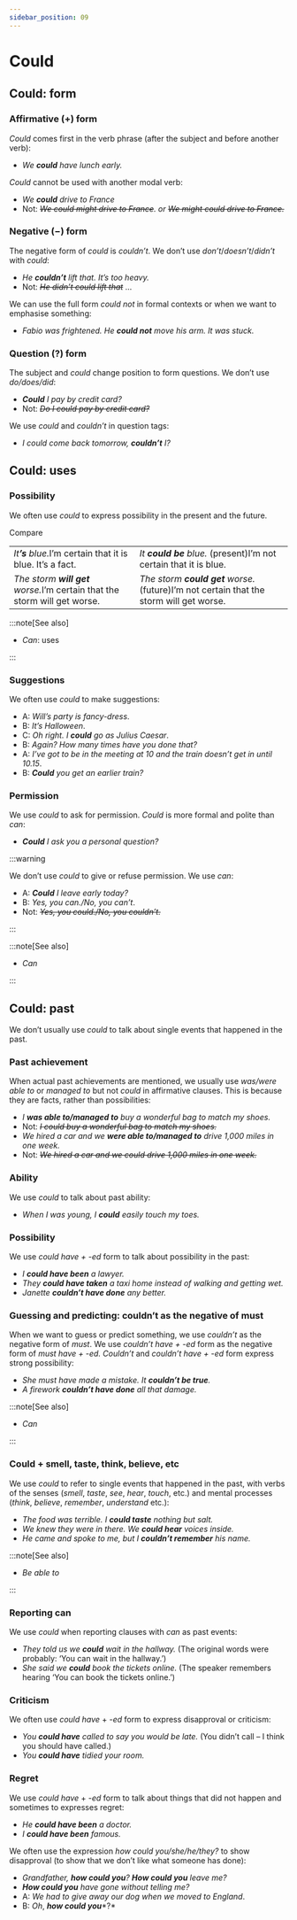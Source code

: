 ```yaml
---
sidebar_position: 09
---
```


# Could

## Could: form

### Affirmative (+) form

*Could* comes first in the verb phrase (after the subject and before another verb):

- *We **could** have lunch early.*

*Could* cannot be used with another modal verb:

- *We **could** drive to France*
- Not: *~~We could might drive to France~~. or ~~We might could drive to France.~~*

### Negative (−) form

The negative form of *could* is *couldn’t*. We don’t use *don’t*/*doesn’t*/*didn’t* with *could*:

- *He **couldn’t** lift that. It’s too heavy.*
- Not: *~~He didn’t could lift that~~* …

We can use the full form *could not* in formal contexts or when we want to emphasise something:

- *Fabio was frightened. He **could not** move his arm. It was stuck.*

### Question (?) form

The subject and *could* change position to form questions. We don’t use *do/does/did*:

- ***Could*** *I pay by credit card?*
- Not: *~~Do I could pay by credit card?~~*

We use *could* and *couldn’t* in question tags:

- *I could come back tomorrow, **couldn’t** I?*

## Could: uses

### Possibility

We often use *could* to express possibility in the present and the future.

Compare

<table><tbody><tr valign="top"><td><i>It</i><b><i>’s</i></b><i> blue.</i>I’m certain that it is blue. It’s a fact.</td><td><i>It </i><b><i>could be</i></b><i> blue. </i>(present)I’m not certain that it is blue.</td></tr><tr valign="top"><td><i>The storm </i><b><i>will get</i></b><i> worse.</i>I’m certain that the storm will get worse.</td><td><i>The storm </i><b><i>could get</i></b><i> worse.</i> (future)I’m not certain that the storm will get worse.</td></tr></tbody></table>

:::note[See also]

- *Can*: uses

:::

### Suggestions

We often use *could* to make suggestions:

- A: *Will’s party is fancy-dress*.
- B: *It’s Halloween*.
- C: *Oh right. I **could** go as Julius Caesar*.
- B: *Again? How many times have you done that?*
- A: *I’ve got to be in the meeting at 10 and the train doesn’t get in until 10.15*.
- B: ***Could*** *you get an earlier train?*

### Permission

We use *could* to ask for permission. *Could* is more formal and polite than *can*:

- ***Could*** *I ask you a personal question?*

:::warning

We don’t use *could* to give or refuse permission. We use *can*:

- A: ***Could*** *I leave early today?*
- B: *Yes, you can./No, you can’t*.
- Not: *~~Yes, you could./No, you couldn’t.~~*

:::

:::note[See also]

- *Can*

:::

## Could: past

We don’t usually use *could* to talk about single events that happened in the past.

### Past achievement

When actual past achievements are mentioned, we usually use *was/were able to* or *managed to* but not *could* in affirmative clauses. This is because they are facts, rather than possibilities:

- *I **was able to/managed to** buy a wonderful bag to match my shoes.*
- Not: *~~I could buy a wonderful bag to match my shoes.~~*
- *We hired a car and we **were able to/managed to** drive 1,000 miles in one week.*
- Not: *~~We hired a car and we could drive 1,000 miles in one week.~~*

### Ability

We use *could* to talk about past ability:

- *When I was young, I **could** easily touch my toes.*

### Possibility

We use *could have + -ed* form to talk about possibility in the past:

- *I **could have been** a lawyer.*
- *They **could have taken** a taxi home instead of walking and getting wet.*
- *Janette **couldn’t have done** any better.*

### Guessing and predicting: couldn’t as the negative of must

When we want to guess or predict something, we use *couldn’t* as the negative form of *must*. We use *couldn’t have +* -*ed* form as the negative form of *must have +* -*ed. Couldn’t* and *couldn’t have +* -*ed* form express strong possibility:

- *She must have made a mistake. It **couldn’t be true**.*
- *A firework **couldn’t have done** all that damage.*

:::note[See also]

- *Can*

:::

### Could \+ smell, taste, think, believe, etc

We use *could* to refer to single events that happened in the past, with verbs of the senses (*smell*, *taste*, *see*, *hear*, *touch*, etc.) and mental processes (*think*, *believe*, *remember*, *understand* etc.):

- *The food was terrible. I **could taste** nothing but salt.*
- *We knew they were in there. We **could hear** voices inside.*
- *He came and spoke to me, but I **couldn’t remember** his name.*

:::note[See also]

- *Be able to*

:::

### Reporting can

We use *could* when reporting clauses with *can* as past events:

- *They told us we **could** wait in the hallway.* (The original words were probably: ‘You can wait in the hallway.’)
- *She said we **could** book the tickets online.* (The speaker remembers hearing ‘You can book the tickets online.’)

### Criticism

We often use *could have* + -*ed* form to express disapproval or criticism:

- *You **could have** called to say you would be late.* (You didn’t call – I think you should have called.)
- *You **could have** tidied your room.*

### Regret

We use *could have* + -*ed* form to talk about things that did not happen and sometimes to expresses regret:

- *He **could have been** a doctor.*
- *I **could have been** famous.*

We often use the expression *how could you/she/he/they?* to show disapproval (to show that we don’t like what someone has done):

- *Grandfather, **how could you**? **How could you** leave me?*
- ***How could you*** *have gone without telling me?*
- A: *We had to give away our dog when we moved to England*.
- B: *Oh*, ***how could you****?*
